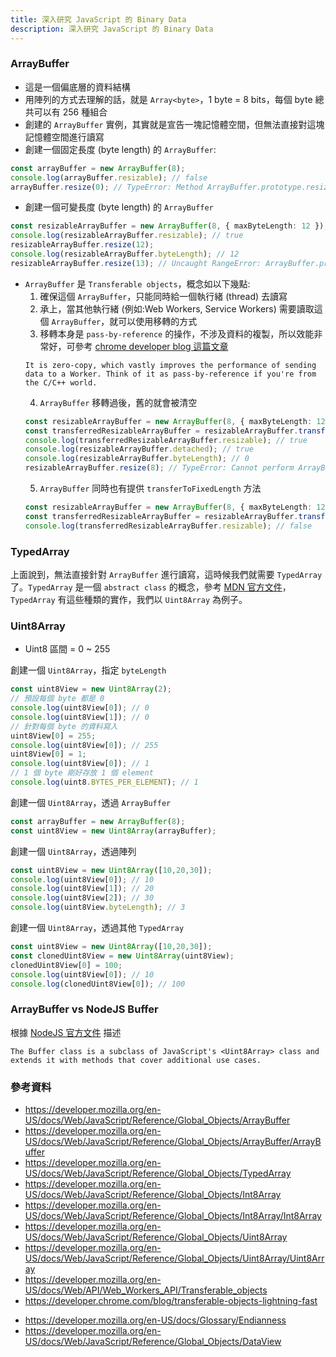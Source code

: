 ```yaml
---
title: 深入研究 JavaScript 的 Binary Data
description: 深入研究 JavaScript 的 Binary Data
---
```


### ArrayBuffer

- 這是一個偏底層的資料結構
- 用陣列的方式去理解的話，就是 `Array<byte>`，1 byte = 8 bits，每個 byte 總共可以有 256 種組合
- 創建的 `ArrayBuffer` 實例，其實就是宣告一塊記憶體空間，但無法直接對這塊記憶體空間進行讀寫
- 創建一個固定長度 (byte length) 的 `ArrayBuffer`:
```ts
const arrayBuffer = new ArrayBuffer(8);
console.log(arrayBuffer.resizable); // false
arrayBuffer.resize(0); // TypeError: Method ArrayBuffer.prototype.resize called on incompatible receiver #<ArrayBuffer>
```
- 創建一個可變長度 (byte length) 的 `ArrayBuffer`
```ts
const resizableArrayBuffer = new ArrayBuffer(8, { maxByteLength: 12 });
console.log(resizableArrayBuffer.resizable); // true
resizableArrayBuffer.resize(12); 
console.log(resizableArrayBuffer.byteLength); // 12
resizableArrayBuffer.resize(13); // Uncaught RangeError: ArrayBuffer.prototype.resize: Invalid length parameter
```
- `ArrayBuffer` 是 `Transferable objects`，概念如以下幾點:
  1. 確保這個 `ArrayBuffer`，只能同時給一個執行緒 (thread) 去讀寫
  2. 承上，當其他執行緒 (例如:Web Workers, Service Workers) 需要讀取這個 `ArrayBuffer`，就可以使用移轉的方式
  3. 移轉本身是 `pass-by-reference` 的操作，不涉及資料的複製，所以效能非常好，可參考 [chrome developer blog 這篇文章](https://developer.chrome.com/blog/transferable-objects-lightning-fast)
  ```
  It is zero-copy, which vastly improves the performance of sending data to a Worker. Think of it as pass-by-reference if you're from the C/C++ world.
  ```
  4. `ArrayBuffer` 移轉過後，舊的就會被清空
  ```ts
  const resizableArrayBuffer = new ArrayBuffer(8, { maxByteLength: 12 });
  const transferredResizableArrayBuffer = resizableArrayBuffer.transfer();
  console.log(transferredResizableArrayBuffer.resizable); // true
  console.log(resizableArrayBuffer.detached); // true
  console.log(resizableArrayBuffer.byteLength); // 0
  resizableArrayBuffer.resize(8); // TypeError: Cannot perform ArrayBuffer.prototype.resize on a detached ArrayBuffer
  ```
  5. `ArrayBuffer` 同時也有提供 `transferToFixedLength` 方法
  ```ts
  const resizableArrayBuffer = new ArrayBuffer(8, { maxByteLength: 12 });
  const transferredResizableArrayBuffer = resizableArrayBuffer.transferToFixedLength();
  console.log(transferredResizableArrayBuffer.resizable); // false
  ```

### TypedArray

上面說到，無法直接針對 `ArrayBuffer` 進行讀寫，這時候我們就需要 `TypedArray` 了。`TypedArray` 是一個 `abstract class` 的概念，參考 [MDN 官方文件](https://developer.mozilla.org/en-US/docs/Web/JavaScript/Reference/Global_Objects/TypedArray#typedarray_objects)，`TypedArray` 有這些種類的實作，我們以 `Uint8Array` 為例子。

### Uint8Array

- Uint8 區間 = 0 ~ 255

創建一個 `Uint8Array`，指定 `byteLength`
```ts
const uint8View = new Uint8Array(2);
// 預設每個 byte 都是 0
console.log(uint8View[0]); // 0
console.log(uint8View[1]); // 0
// 針對每個 byte 的資料寫入
uint8View[0] = 255;
console.log(uint8View[0]); // 255
uint8View[0] = 1;
console.log(uint8View[0]); // 1
// 1 個 byte 剛好存放 1 個 element
console.log(uint8.BYTES_PER_ELEMENT); // 1
```

創建一個 `Uint8Array`，透過 `ArrayBuffer`
```ts
const arrayBuffer = new ArrayBuffer(8);
const uint8View = new Uint8Array(arrayBuffer);
```

創建一個 `Uint8Array`，透過陣列
```ts
const uint8View = new Uint8Array([10,20,30]);
console.log(uint8View[0]); // 10
console.log(uint8View[1]); // 20
console.log(uint8View[2]); // 30
console.log(uint8View.byteLength); // 3
```

創建一個 `Uint8Array`，透過其他 `TypedArray`
```ts
const uint8View = new Uint8Array([10,20,30]);
const clonedUint8View = new Uint8Array(uint8View);
clonedUint8View[0] = 100;
console.log(uint8View[0]); // 10
console.log(clonedUint8View[0]); // 100
```

### ArrayBuffer vs NodeJS Buffer

根據 [NodeJS 官方文件](https://nodejs.org/api/buffer.html#buffer) 描述
```
The Buffer class is a subclass of JavaScript's <Uint8Array> class and extends it with methods that cover additional use cases.
```

<!-- ### DataView -->

<!-- ### Transferable objects -->

<!-- ### Stream

- ReadableStream
- WritableStream
- TransformStream
- Request.body
- Response.body
- DecompressionStream
- CompressionStream -->

<!-- ### Encoding

- TextEncoder
- TextDecoder -->

<!-- ### Blob & File

- Blob
- File
- FileReader
- URL.createObjectURL -->

### 參考資料

- https://developer.mozilla.org/en-US/docs/Web/JavaScript/Reference/Global_Objects/ArrayBuffer
- https://developer.mozilla.org/en-US/docs/Web/JavaScript/Reference/Global_Objects/ArrayBuffer/ArrayBuffer
- https://developer.mozilla.org/en-US/docs/Web/JavaScript/Reference/Global_Objects/TypedArray
- https://developer.mozilla.org/en-US/docs/Web/JavaScript/Reference/Global_Objects/Int8Array
- https://developer.mozilla.org/en-US/docs/Web/JavaScript/Reference/Global_Objects/Int8Array/Int8Array
- https://developer.mozilla.org/en-US/docs/Web/JavaScript/Reference/Global_Objects/Uint8Array
- https://developer.mozilla.org/en-US/docs/Web/JavaScript/Reference/Global_Objects/Uint8Array/Uint8Array
- https://developer.mozilla.org/en-US/docs/Web/API/Web_Workers_API/Transferable_objects
- https://developer.chrome.com/blog/transferable-objects-lightning-fast
<!-- 還沒讀完 -->
- https://developer.mozilla.org/en-US/docs/Glossary/Endianness
- https://developer.mozilla.org/en-US/docs/Web/JavaScript/Reference/Global_Objects/DataView
